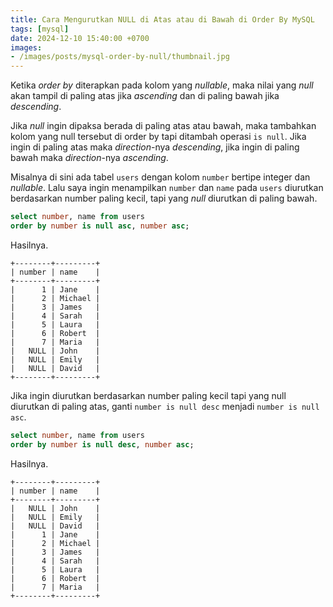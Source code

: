 ```yaml
---
title: Cara Mengurutkan NULL di Atas atau di Bawah di Order By MySQL
tags: [mysql]
date: 2024-12-10 15:40:00 +0700
images:
- /images/posts/mysql-order-by-null/thumbnail.jpg
---
```


Ketika *order by* diterapkan pada kolom yang *nullable*, maka nilai yang *null* akan tampil di paling atas jika *ascending* dan di paling bawah jika *descending*.

<!--more-->

Jika *null* ingin dipaksa berada di paling atas atau bawah, maka tambahkan kolom yang null tersebut di order by tapi ditambah operasi `is null`. Jika ingin di paling atas maka *direction*-nya *descending*, jika ingin di paling bawah maka *direction*-nya *ascending*.

Misalnya di sini ada tabel `users` dengan kolom `number` bertipe integer dan *nullable*. Lalu saya ingin menampilkan `number` dan `name` pada `users` diurutkan berdasarkan number paling kecil, tapi yang *null* diurutkan di paling bawah.

```sql
select number, name from users
order by number is null asc, number asc;
```

Hasilnya.

```
+--------+---------+
| number | name    |
+--------+---------+
|      1 | Jane    |
|      2 | Michael |
|      3 | James   |
|      4 | Sarah   |
|      5 | Laura   |
|      6 | Robert  |
|      7 | Maria   |
|   NULL | John    |
|   NULL | Emily   |
|   NULL | David   |
+--------+---------+
```

Jika ingin diurutkan berdasarkan number paling kecil tapi yang null diurutkan di paling atas, ganti `number is null desc` menjadi `number is null asc`.

```sql
select number, name from users
order by number is null desc, number asc;
```

Hasilnya.

```
+--------+---------+
| number | name    |
+--------+---------+
|   NULL | John    |
|   NULL | Emily   |
|   NULL | David   |
|      1 | Jane    |
|      2 | Michael |
|      3 | James   |
|      4 | Sarah   |
|      5 | Laura   |
|      6 | Robert  |
|      7 | Maria   |
+--------+---------+
```